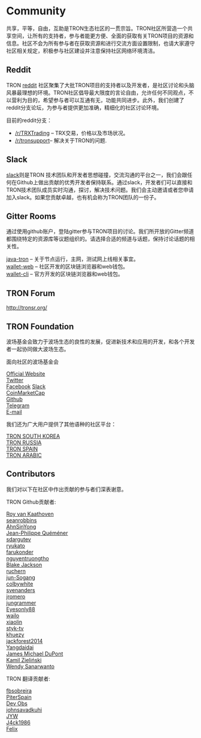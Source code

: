 # Community

共享，平等，自由，互助是TRON生态社区的一贯宗旨。TRON社区所营造一个共享空间，让所有的支持者，参与者能更方便、全面的获取有关TRON项目的资源和信息。社区不会为所有参与者在获取资源和进行交流方面设置限制，也请大家遵守社区相关规定，积极参与社区建设并注意保持社区网络环境清洁。

## Reddit

TRON [reddit](https://www.reddit.com/r/Tronix/) 社区聚集了大批TRON项目的支持者以及开发者，是社区讨论和头脑风暴最理想的环境。TRON社区倡导最大限度的言论自由，允许任何不同观点，不以营利为目的，希望参与者可以互通有无，功能共同进步。此外，我们创建了reddit分支论坛，为参与者提供更加准确，精细化的社区讨论环境。  

目前的reddit分支：

+ [/r/TRXTrading](https://www.reddit.com/r/TRXTrading/) – TRX交易，价格以及市场状况。
+ [/r/tronsupport](https://www.reddit.com/r/tronsupport/)– 解决关于TRON的问题. 

## Slack

[slack](https://tronfoundation.slack.com/messages/C6DKKSU8G/details/)则是TRON 技术团队和开发者思想碰撞，交流沟通的平台之一，我们会跟任何在Github上做出贡献的优秀开发者保持联系。通过slack，开发者们可以直接和TRON技术团队成员实时沟通，探讨，解决技术问题。我们会主动邀请或者您申请加入slack。如果您贡献卓越，也有机会称为TRON团队的一份子。 

## Gitter Rooms

通过使用github账户，登陆gitter参与TRON项目的讨论。我们所开放的Gitter频道都围绕特定的资源库等议题组织的。请选择合适的频道与话题，保持讨论话题的相关性。

[java-tron](https://github.com/tronprotocol/java-tron) – 关于节点运行，主网，测试网上线相关事宜。  
[wallet-web](https://github.com/tronprotocol/wallet-web) – 社区开发的区块链浏览器和web钱包。  
[wallet-cli](https://github.com/tronprotocol/wallet-cli) – 官方开发的区块链浏览器和web钱包。

## TRON Forum

http://tronsr.org/

## TRON Foundation

波场基金会致力于波场生态的良性的发展，促进新技术和应用的开发，和各个开发者一起协同做大波场生态。

面向社区的波场基金会

[Official Website](https://tron.network/en.html)  
[Twitter](https://twitter.com/tronfoundation)  
[Facebook](https://www.facebook.com/TronFoundation)
[Slack](https://tronfoundation.slack.com)  
[CoinMarketCap](https://coinmarketcap.com/currencies/tron/)  
[Github](https://github.com/tronprotocol)  
[Telegram](https://t.me/tronnetworkEN)  
[E-mail](service@tron.network)

我们还为广大用户提供了其他语种的社区平台：

[TRON SOUTH KOREA]( https://t.me/tronnetworkKR)  
[TRON RUSSIA](https://t.me/tronnetworkRU)  
[TRON SPAIN](https://t.me/tronnetworkES)  
[TRON ARABIC](https://t.me/tronnetworkAR)

## Contributors

我们对以下在社区中作出贡献的参与者们深表谢意。

TRON Github贡献者:

[Roy van Kaathoven](https://github.com/Rovak)  
[seanrobbins](https://github.com/seanrobbins)  
[AhnSinYong](https://github.com/AhnSinYong)  
[Jean-Philippe Quéméner](https://github.com/JohnnyQQQQ)  
[sdargutev](https://github.com/sdargutev)  
[ryukato](https://github.com/ryukato)  
[farukonder](https://github.com/farukonder)  
[nguyentruongtho](https://github.com/nguyentruongtho)  
[Blake Jackson](https://github.com/blaketastic2)  
[ruchern](https://github.com/ruchern)  
[jun-Sogang](https://github.com/jun-Sogang)  
[colbywhite](https://github.com/colbywhite)  
[svenanders](https://github.com/svenanders)  
[jromero](https://github.com/jromero)  
[jungrammer](https://github.com/jungrammer)  
[Eyesonly88](https://github.com/Eyesonly88)  
[wailo](https://github.com/wailo)  
[xiaolin](https://github.com/xiaolin)  
[styk-tv](https://github.com/styk-tv)  
[khuezy](https://github.com/khuezy)  
[jackforest2014](https://github.com/jackforest2014)  
[Yangdaidai](https://github.com/Yangdaidai)  
[James Michael DuPont](https://github.com/h4ck3rm1k3)  
[Kamil Zieliński](https://github.com/KamilZielinski)  
[Wendy Sanarwanto](https://github.com/WendySanarwanto)

TRON 翻译贡献者:

[fbsobreira](https://crowdin.com/profile/fbsobreira)  
[PiterSpain](https://crowdin.com/profile/PiterSpain)  
[Dev Obs](https://crowdin.com/profile/devobs1)  
[johnsavadkuhi](https://crowdin.com/profile/johnsavadkuhi)  
[JYW](https://crowdin.com/profile/JYW)  
[J4ck1986](https://crowdin.com/profile/J4ck1986)  
[Felix](https://crowdin.com/profile/FlxGut)